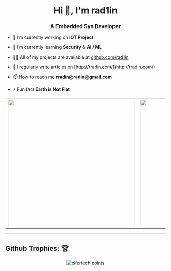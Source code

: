 <h1 align="center">Hi 👋, I'm rad1in</h1>
<h3 align="center">A Embedded Sys Developer</h3>


- 🔭 I’m currently working on **IOT Project**

- 🌱 I’m currently learning **Security** & **Ai / ML**

- 👨‍💻 All of my projects are available at [github.com/rad1in](github.com/rad1in)

- 📝 I regularly write articles on [http://rradin.com/](http://rradin.com/)

- 📫 How to reach me **rradin@radin@gmail.com**

- ⚡ Fun fact **Earth is Not Flat**
 
<center>
    <table>
        <tr>
            <td>
                <img width="400px" align="center" src="https://github-readme-stats.vercel.app/api?username=rad1in&show_icons=true&theme=react&hide_border=true" />
            </td>
            <td>
                <img width="400px" align="center" src="http://github-readme-streak-stats.herokuapp.com?user=rad1in&theme=react&hide_border=true" />
            </td>
        </tr>
    </table>
</center>  

---

## Github Trophies: 🏆️

<p align="center">
    <img src="https://github-profile-trophy.vercel.app/?username=rad1in&theme=nord&hide_border=true&no-frame=true&row=1&column=7" alt="cifertech points"/>
</p>
